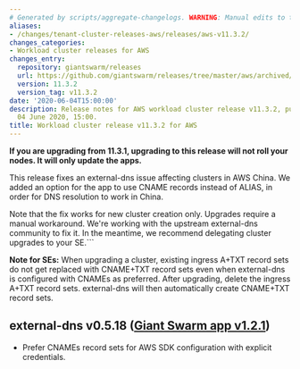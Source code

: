 ```yaml
---
# Generated by scripts/aggregate-changelogs. WARNING: Manual edits to this files will be overwritten.
aliases:
- /changes/tenant-cluster-releases-aws/releases/aws-v11.3.2/
changes_categories:
- Workload cluster releases for AWS
changes_entry:
  repository: giantswarm/releases
  url: https://github.com/giantswarm/releases/tree/master/aws/archived/v11.3.2
  version: 11.3.2
  version_tag: v11.3.2
date: '2020-06-04T15:00:00'
description: Release notes for AWS workload cluster release v11.3.2, published on
  04 June 2020, 15:00.
title: Workload cluster release v11.3.2 for AWS
---
```


**If you are upgrading from 11.3.1, upgrading to this release will not roll your nodes. It will only update the apps.**

This release fixes an external-dns issue affecting clusters in AWS China. We added an option for the app to use CNAME records instead of ALIAS, in order for DNS resolution to work in China.

Note that the fix works for new cluster creation only. Upgrades require a manual workaround. We're working with the upstream external-dns community to fix it. In the meantime, we recommend delegating cluster upgrades to your SE.```

**Note for SEs:** When upgrading a cluster, existing ingress A+TXT record sets do not get replaced with CNAME+TXT record sets even when external-dns is configured with CNAMEs as preferred. After upgrading, delete the ingress A+TXT record sets. external-dns will then automatically create CNAME+TXT record sets.

## external-dns v0.5.18 ([Giant Swarm app v1.2.1](https://github.com/giantswarm/external-dns-app/blob/master/CHANGELOG.md#v121-2020-05-29))

- Prefer CNAMEs record sets for AWS SDK configuration with explicit credentials.

